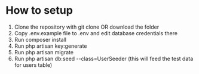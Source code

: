 # How to setup


1. Clone the repository with git clone OR download the folder
2. Copy .env.example file to .env and edit database credentials there
3. Run composer install
4. Run php artisan key:generate
5. Run php artisan migrate
6. Run php artisan db:seed --class=UserSeeder  (this will feed the test data for users table)
